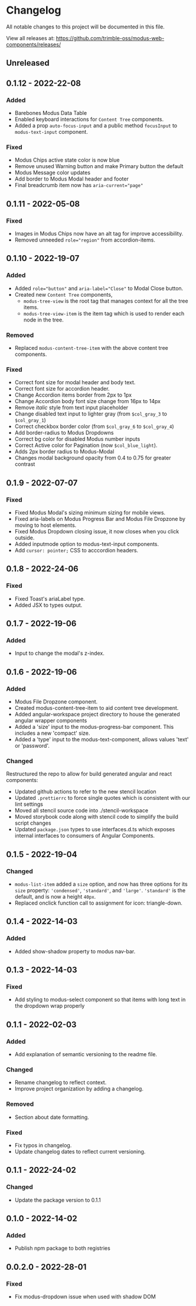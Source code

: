 # Changelog

All notable changes to this project will be documented in this file.

View all releases at: https://github.com/trimble-oss/modus-web-components/releases/

## Unreleased

## 0.1.12 - 2022-22-08

### Added

- Barebones Modus Data Table
- Enabled keyboard interactions for `Content Tree` components.
- Added a prop `auto-focus-input` and a public method `focusInput` to `modus-text-input` component.

### Fixed

- Modus Chips active state color is now blue
- Remove unused Warning button and make Primary button the default
- Modus Message color updates
- Add border to Modus Modal header and footer
- Final breadcrumb item now has `aria-current="page"`

## 0.1.11 - 2022-05-08

### Fixed

- Images in Modus Chips now have an alt tag for improve accessibility.
- Removed unneeded `role="region"` from accordion-items.

## 0.1.10 - 2022-19-07

### Added

- Added `role="button"` and `aria-label="Close"` to Modal Close button.
- Created new `Content Tree` components,
  - `modus-tree-view` is the root tag that manages context for all the tree items.
  - `modus-tree-view-item` is the item tag which is used to render each node in the tree.

### Removed

- Replaced `modus-content-tree-item` with the above content tree components.

### Fixed

- Correct font size for modal header and body text.
- Correct font size for accordion header.
- Change Accordion items border from 2px to 1px
- Change Accordion body font size change from 16px to 14px
- Remove _italic_ style from text input placeholder
- Change disabled text input to lighter gray (from `$col_gray_3` to `$col_gray_1`)
- Correct checkbox border color (from `$col_gray_6` to `$col_gray_4`)
- Add border-radius to Modus Dropdowns
- Correct bg color for disabled Modus number inputs
- Correct Active color for Pagination (now `$col_blue_light`).
- Adds 2px border radius to Modus-Modal
- Changes modal background opacity from 0.4 to 0.75 for greater contrast

## 0.1.9 - 2022-07-07

### Fixed

- Fixed Modus Modal's sizing minimum sizing for mobile views.
- Fixed aria-labels on Modus Progress Bar and Modus File Dropzone by moving to host elements.
- Fixed Modus Dropdown closing issue, it now closes when you click outside.
- Added inputmode option to modus-text-input components.
- Add `cursor: pointer;` CSS to acccordion headers.

## 0.1.8 - 2022-24-06

### Fixed

- Fixed Toast's ariaLabel type.
- Added JSX to types output.

## 0.1.7 - 2022-19-06

### Added

- Input to change the modal's z-index.

## 0.1.6 - 2022-19-06

### Added

- Modus File Dropzone component.
- Created modus-content-tree-item to aid content tree development.
- Added angular-workspace project directory to house the generated angular wrapper components
- Added a 'size' input to the modus-progress-bar component. This includes a new 'compact' size.
- Added a 'type' input to the modus-text-component, allows values 'text' or 'password'.

### Changed

Restructured the repo to allow for build generated angular and react components:

- Updated github actions to refer to the new stencil location
- Updated `.prettierrc` to force single quotes which is consistent with our lint settings
- Moved all stencil source code into ./stencil-workspace
- Moved storybook code along with stencil code to simplify the build script changes
- Updated `package.json` types to use interfaces.d.ts which exposes
  internal interfaces to consumers of Angular Components.

## 0.1.5 - 2022-19-04

### Changed

- `modus-list-item` added a `size` option, and now has three options for its `size` property: `'condensed'`, `'standard'`, and `'large'`. `'standard'` is the default, and is now a height `40px`.
- Replaced onclick function call to assignment for icon: triangle-down.

## 0.1.4 - 2022-14-03

### Added

- Added show-shadow property to modus nav-bar.

## 0.1.3 - 2022-14-03

### Fixed

- Add styling to modus-select component so that items with long text in the dropdown wrap properly

## 0.1.1 - 2022-02-03

### Added

- Add explanation of semantic versioning to the readme file.

### Changed

- Rename changelog to reflect context.
- Improve project organization by adding a changelog.

### Removed

- Section about date formatting.

### Fixed

- Fix typos in changelog.
- Update changelog dates to reflect current versioning.

## 0.1.1 - 2022-24-02

### Changed

- Update the package version to 0.1.1

## 0.1.0 - 2022-14-02

### Added

- Publish npm package to both registries

## 0.0.2.0 - 2022-28-01

### Fixed

- Fix modus-dropdown issue when used with shadow DOM
